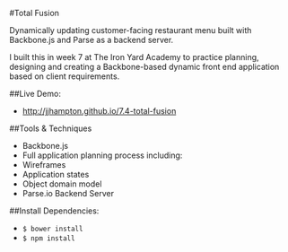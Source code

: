 #Total Fusion

Dynamically updating customer-facing restaurant menu built with Backbone.js and Parse as a backend server.

I built this in week 7 at The Iron Yard Academy to practice planning, designing and creating a Backbone-based dynamic front end application based on client requirements.

##Live Demo:
* http://jjhampton.github.io/7.4-total-fusion

##Tools & Techniques

- Backbone.js
- Full application planning process including:
 - Wireframes
 - Application states
 - Object domain model
- Parse.io Backend Server


##Install Dependencies:
* `$ bower install`
* `$ npm install`
